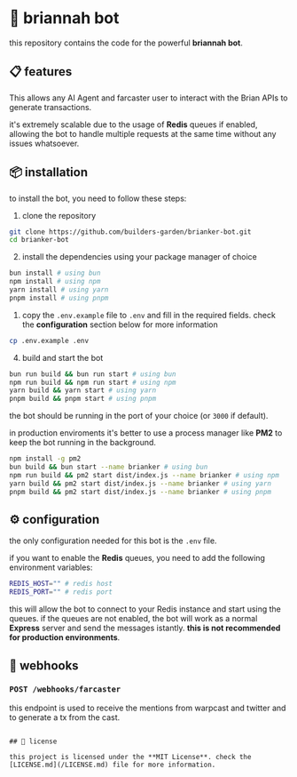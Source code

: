 # 🤖 briannah bot

this repository contains the code for the powerful **briannah bot**.

## 📋 features

This allows any AI Agent and farcaster user to interact with the Brian APIs to generate transactions.

it's extremely scalable due to the usage of **Redis** queues if enabled, allowing the bot to handle multiple requests at the same time without any issues whatsoever.

## 📦 installation

to install the bot, you need to follow these steps:

1. clone the repository

```bash
git clone https://github.com/builders-garden/brianker-bot.git
cd brianker-bot
```

2. install the dependencies using your package manager of choice

```bash
bun install # using bun
npm install # using npm
yarn install # using yarn
pnpm install # using pnpm
```

1. copy the `.env.example` file to `.env` and fill in the required fields. check the **configuration** section below for more information

```bash
cp .env.example .env
```

4. build and start the bot

```bash
bun run build && bun run start # using bun
npm run build && npm run start # using npm
yarn build && yarn start # using yarn
pnpm build && pnpm start # using pnpm
```

the bot should be running in the port of your choice (or `3000` if default).

in production enviroments it's better to use a process manager like **PM2** to keep the bot running in the background.

```bash
npm install -g pm2
bun build && bun start --name brianker # using bun
npm run build && pm2 start dist/index.js --name brianker # using npm
yarn build && pm2 start dist/index.js --name brianker # using yarn
pnpm build && pm2 start dist/index.js --name brianker # using pnpm
```

## ⚙️ configuration

the only configuration needed for this bot is the `.env` file. 

if you want to enable the **Redis** queues, you need to add the following environment variables:

```bash
REDIS_HOST="" # redis host
REDIS_PORT="" # redis port
```

this will allow the bot to connect to your Redis instance and start using the queues. if the queues are not enabled, the bot will work as a normal **Express** server and send the messages istantly. **this is not recommended for production environments**.

## 📡 webhooks

### `POST /webhooks/farcaster`

this endpoint is used to receive the mentions from warpcast and twitter and to generate a tx from the cast.

```

## 📝 license

this project is licensed under the **MIT License**. check the [LICENSE.md](/LICENSE.md) file for more information.
